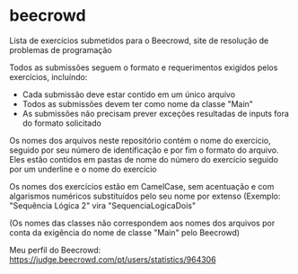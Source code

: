 # beecrowd

Lista de exercícios submetidos para o Beecrowd, site de resolução de problemas de programação

Todos as submissões seguem o formato e requerimentos exigidos pelos exercícios, incluíndo:
- Cada submissão deve estar contido em um único arquivo
- Todos as submissões devem ter como nome da classe "Main"
- As submissões não precisam prever exceções resultadas de inputs fora do formato solicitado

Os nomes dos arquivos neste repositório contém o nome do exercício, seguido por seu número de identificação e por fim o formato do arquivo. Eles estão contidos em pastas de nome do número do exercício seguido por um underline e o nome do exercício

Os nomes dos exercícios estão em CamelCase, sem acentuação e com algarismos numéricos substituídos pelo seu nome por extenso (Exemplo: "Sequência Lógica 2" vira "SequenciaLogicaDois"

(Os nomes das classes não correspondem aos nomes dos arquivos por conta da exigência do nome de classe "Main" pelo Beecrowd)

Meu perfil do Beecrowd: https://judge.beecrowd.com/pt/users/statistics/964306
